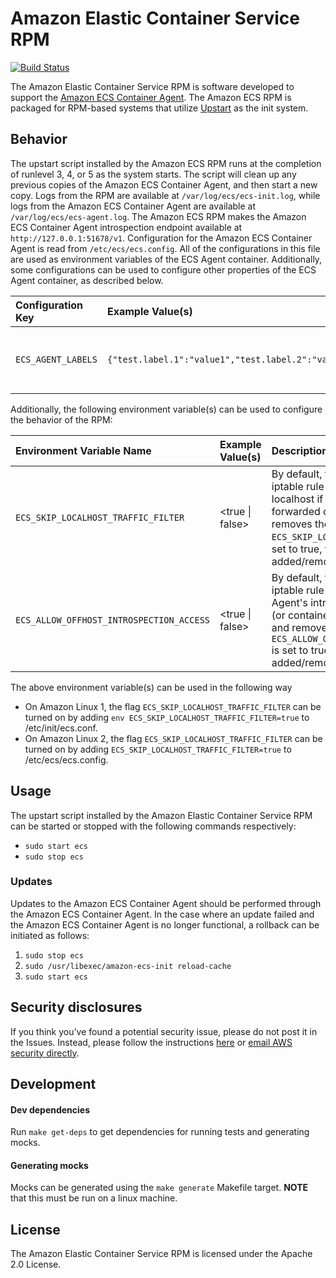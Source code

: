 # Amazon Elastic Container Service RPM

[![Build Status](https://travis-ci.org/aws/amazon-ecs-init.svg?branch=master)](https://travis-ci.org/aws/amazon-ecs-init)

The Amazon Elastic Container Service RPM is software developed to support the [Amazon ECS Container
Agent](http://github.com/aws/amazon-ecs-agent).  The Amazon ECS RPM is packaged for RPM-based systems that utilize
[Upstart](http://upstart.ubuntu.com) as the init system.

## Behavior
The upstart script installed by the Amazon ECS RPM runs at the completion of runlevel 3, 4, or 5 as the system starts.
The script will clean up any previous copies of the Amazon ECS Container Agent, and then start a new copy.  Logs from
the RPM are available at `/var/log/ecs/ecs-init.log`, while logs from the Amazon ECS Container Agent are available at
`/var/log/ecs/ecs-agent.log`.  The Amazon ECS RPM makes the Amazon ECS Container Agent introspection endpoint available
at `http://127.0.0.1:51678/v1`.  Configuration for the Amazon ECS Container Agent is read from `/etc/ecs/ecs.config`.
All of the configurations in this file are used as environment variables of the ECS Agent container. Additionally, some
configurations can be used to configure other properties of the ECS Agent container, as described below.

| Configuration Key | Example Value(s)            | Description | Default value |
|:----------------|:----------------------------|:------------|:-----------------------|
| `ECS_AGENT_LABELS` | `{"test.label.1":"value1","test.label.2":"value2"}` | The labels to add to the ECS Agent container. | |

Additionally, the following environment variable(s) can be used to configure the behavior of the RPM:

| Environment Variable Name | Example Value(s)            | Description | Default value |
|:----------------|:----------------------------|:------------|:-----------------------|
| `ECS_SKIP_LOCALHOST_TRAFFIC_FILTER` | &lt;true &#124; false&gt; | By default, the ecs-init service adds an iptable rule to drop non-local packets to localhost if they're not part of an existing forwarded connection or DNAT, and removes the rule upon stop. If `ECS_SKIP_LOCALHOST_TRAFFIC_FILTER` is set to true, this rule will not be added/removed. | false |
| `ECS_ALLOW_OFFHOST_INTROSPECTION_ACCESS` | &lt;true &#124; false&gt; | By default, the ecs-init service adds an iptable rule to block access to ECS Agent's introspection port from off-host (or containers in awsvpc network mode), and removes the rule upon stop. If `ECS_ALLOW_OFFHOST_INTROSPECTION_ACCESS` is set to true, this rule will not be added/removed. | false |

The above environment variable(s) can be used in the following way
- On Amazon Linux 1, the flag `ECS_SKIP_LOCALHOST_TRAFFIC_FILTER` can be turned on by adding `env ECS_SKIP_LOCALHOST_TRAFFIC_FILTER=true` to /etc/init/ecs.conf.
- On Amazon Linux 2, the flag `ECS_SKIP_LOCALHOST_TRAFFIC_FILTER` can be turned on by adding `ECS_SKIP_LOCALHOST_TRAFFIC_FILTER=true` to /etc/ecs/ecs.config.

## Usage
The upstart script installed by the Amazon Elastic Container Service RPM can be started or stopped with the following commands respectively:

* `sudo start ecs`
* `sudo stop ecs`

### Updates
Updates to the Amazon ECS Container Agent should be performed through the Amazon ECS Container Agent.  In the case where
an update failed and the Amazon ECS Container Agent is no longer functional, a rollback can be initiated as follows:

1. `sudo stop ecs`
2. `sudo /usr/libexec/amazon-ecs-init reload-cache`
3. `sudo start ecs`

## Security disclosures
If you think you’ve found a potential security issue, please do not post it in the Issues.  Instead, please follow the instructions [here](https://aws.amazon.com/security/vulnerability-reporting/) or [email AWS security directly](mailto:aws-security@amazon.com).

## Development

#### Dev dependencies

Run `make get-deps` to get dependencies for running tests and generating mocks.

#### Generating mocks

Mocks can be generated using the `make generate` Makefile target. **NOTE** that this must be run on a linux machine.

## License

The Amazon Elastic Container Service RPM is licensed under the Apache 2.0 License.
